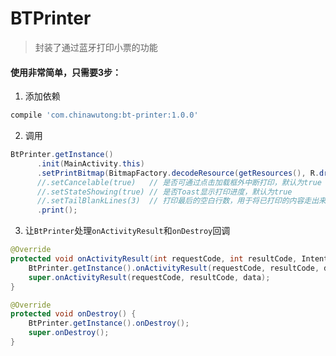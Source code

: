 # BTPrinter
> 封装了通过蓝牙打印小票的功能

#### 使用非常简单，只需要3步：
1. 添加依赖
  ```gradle
  compile 'com.chinawutong:bt-printer:1.0.0'
  ```
2. 调用
  ```java
  BtPrinter.getInstance()
        .init(MainActivity.this)
        .setPrintBitmap(BitmapFactory.decodeResource(getResources(), R.drawable.order))
        //.setCancelable(true)   // 是否可通过点击加载框外中断打印，默认为true
        //.setStateShowing(true) // 是否Toast显示打印进度，默认为true
        //.setTailBlankLines(3)  // 打印最后的空白行数，用于将已打印的内容走出来，默认为3
        .print();
  ```
3. 让`BtPrinter`处理`onActivityResult`和`onDestroy`回调
  ```java
  @Override
  protected void onActivityResult(int requestCode, int resultCode, Intent data) {
      BtPrinter.getInstance().onActivityResult(requestCode, resultCode, data);
      super.onActivityResult(requestCode, resultCode, data);
  }

  @Override
  protected void onDestroy() {
      BtPrinter.getInstance().onDestroy();
      super.onDestroy();
  }
  ```

